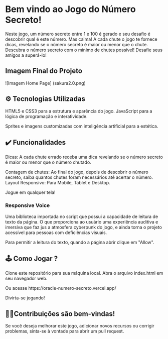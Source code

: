 <h1> Bem vindo ao Jogo do Número Secreto! </h1> 
Neste jogo, um número secreto entre 1 e 100 é gerado e seu desafio é descobrir qual é este número. Mas calma! A cada chute o jogo te fornece dicas, revelando se o número secreto é maior ou menor que o chute. Descubra o número secreto com o mínimo de chutes possível! Desafie seus amigos a superá-lo!

<h2> Imagem Final do Projeto </h2>
![Imagem Home Page] (sakura2.0.png)

<h2> ⚙ Tecnologias Utilizadas </h2>
<p> HTML5 e CSS3 para a estrutura e aparência do jogo.
JavaScript para a lógica de programação e interatividade.</p> 
Sprites e imagens customizadas com inteligência artificial para a estética.

<h2> ✔️ Funcionalidades </h2>
Dicas: A cada chute errado receba uma dica revelando se o número secreto é maior ou menor que o número chutado.
<p>Contagem de chutes: Ao final do jogo, depois de descobrir o número secreto, saiba quantos chutes foram necessários até acertar o número.
Layout Responsivo: Para Mobile, Tablet e Desktop. 
<p>Jogue em qualquer tela!</p>

<h3>Responsive Voice </h3>
Uma biblioteca importada no script que possui a capacidade de leitura de texto da página. 
O que proporciona ao usuário uma experiência auditiva e imersiva que faz jus a atmosfera cyberpunk do jogo, e ainda torna o projeto acessível para pessoas com deficiências visuais.
<p> Para permitir a leitura do texto, quando a página abrir clique em "Allow".</p>

<h2>🕹️ Como Jogar ?</h2>
<p> Clone este repositório para sua máquina local.
Abra o arquivo index.html em seu navegador web.<p>
Ou acesse https://oracle-numero-secreto.vercel.app/
<p> Divirta-se jogando! <p>

<h2>🤝🏻Contribuições são bem-vindas! </h2> 
Se você deseja melhorar este jogo, adicionar novos recursos ou corrigir problemas, sinta-se à vontade para abrir um pull request.
